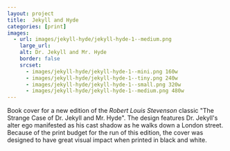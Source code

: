 ```yaml
---
layout: project
title:  Jekyll and Hyde
categories: [print]
images:
  - url: images/jekyll-hyde/jekyll-hyde-1--medium.png
    large_url:
    alt: Dr. Jekyll and Mr. Hyde
    border: false
    srcset:
      - images/jekyll-hyde/jekyll-hyde-1--mini.png 160w
      - images/jekyll-hyde/jekyll-hyde-1--tiny.png 240w
      - images/jekyll-hyde/jekyll-hyde-1--small.png 320w
      - images/jekyll-hyde/jekyll-hyde-1--medium.png 480w
---
```


Book cover for a new edition of the _Robert Louis Stevenson_ classic "The Strange Case of Dr. Jekyll and Mr. Hyde". The design features Dr. Jekyll's alter ego manifested as his cast shadow as he walks down a London street. Because of the print budget for the run of this edition, the cover was designed to have great visual impact when printed in black and white.

<a href="http://www.amazon.com/gp/product/1519310315/ref=as_li_tl?ie=UTF8&camp=1789&creative=9325&creativeASIN=1519310315&linkCode=as2&tag=patrcatesport-20&linkId=QNGUMROGCCLD2MYS" class="badge-link" target="_blank"><svg class="badge--amazon"><use xlink:href="#badge--amazon"></use></svg></a>
<a href="http://www.amazon.com/gp/product/B01A3KSEUO/ref=as_li_tl?ie=UTF8&camp=1789&creative=9325&creativeASIN=B01A3KSEUO&linkCode=as2&tag=patrcatesport-20&linkId=HQHCKXDHSWVJJ5HE" class="badge-link" target="_blank"><svg class="badge--kindle"><use xlink:href="#badge--kindle"></use></svg></a>
<a href="http://itunes.apple.com/us/book/id1071591352" class="badge-link" target="_blank"><svg class="badge--ibooks"><use xlink:href="#badge--ibooks"></use></svg></a>

